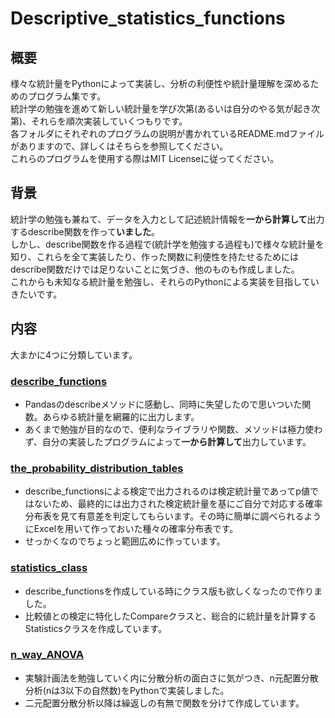 # Descriptive_statistics_functions
## 概要
様々な統計量をPythonによって実装し、分析の利便性や統計量理解を深めるためのプログラム集です。  
統計学の勉強を進めて新しい統計量を学び次第(あるいは自分のやる気が起き次第)、それらを順次実装していくつもりです。  
各フォルダにそれぞれのプログラムの説明が書かれているREADME.mdファイルがありますので、詳しくはそちらを参照してください。  
これらのプログラムを使用する際はMIT Licenseに従ってください。


## 背景
統計学の勉強も兼ねて、データを入力として記述統計情報を**一から計算して**出力するdescribe関数を作って**いました**。  
しかし、describe関数を作る過程で(統計学を勉強する過程も)で様々な統計量を知り、これらを全て実装したり、作った関数に利便性を持たせるためにはdescribe関数だけでは足りないことに気づき、他のものも作成しました。  
これからも未知なる統計量を勉強し、それらのPythonによる実装を目指していきたいです。


## 内容
大まかに4つに分類しています。

### [describe_functions](https://github.com/ARAN1218/Descriptive_statistics_functions/tree/main/describe_functions)
- Pandasのdescribeメソッドに感動し、同時に失望したので思いついた関数。あらゆる統計量を網羅的に出力します。
- あくまで勉強が目的なので、便利なライブラリや関数、メソッドは極力使わず、自分の実装したプログラムによって**一から計算して**出力しています。

### [the_probability_distribution_tables](https://github.com/ARAN1218/Descriptive_statistics_functions/tree/main/the_probability_distribution_tables)
- describe_functionsによる検定で出力されるのは検定統計量であってp値ではないため、最終的には出力された検定統計量を基にご自分で対応する確率分布表を見て有意差を判定してもらいます。その時に簡単に調べられるようにExcelを用いて作っておいた種々の確率分布表です。
- せっかくなのでちょっと範囲広めに作っています。

### [statistics_class](https://github.com/ARAN1218/Descriptive_statistics_functions/tree/main/statistics_class)
- describe_functionsを作成している時にクラス版も欲しくなったので作りました。
- 比較値との検定に特化したCompareクラスと、総合的に統計量を計算するStatisticsクラスを作成しています。

### [n_way_ANOVA](https://github.com/ARAN1218/Descriptive_statistics_functions/tree/main/n_way_ANOVA)
- 実験計画法を勉強していく内に分散分析の面白さに気がつき、n元配置分散分析(nは3以下の自然数)をPythonで実装しました。
- 二元配置分散分析以降は繰返しの有無で関数を分けて作成しています。
